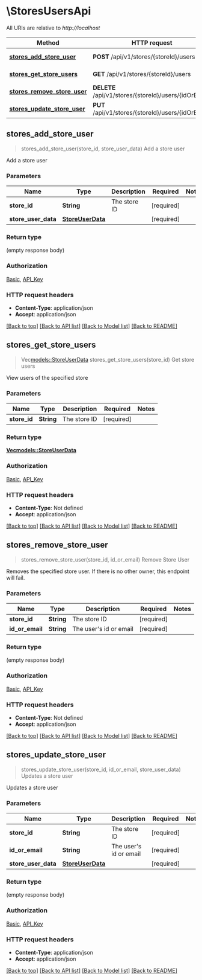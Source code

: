 # \StoresUsersApi

All URIs are relative to *http://localhost*

Method | HTTP request | Description
------------- | ------------- | -------------
[**stores_add_store_user**](StoresUsersApi.md#stores_add_store_user) | **POST** /api/v1/stores/{storeId}/users | Add a store user
[**stores_get_store_users**](StoresUsersApi.md#stores_get_store_users) | **GET** /api/v1/stores/{storeId}/users | Get store users
[**stores_remove_store_user**](StoresUsersApi.md#stores_remove_store_user) | **DELETE** /api/v1/stores/{storeId}/users/{idOrEmail} | Remove Store User
[**stores_update_store_user**](StoresUsersApi.md#stores_update_store_user) | **PUT** /api/v1/stores/{storeId}/users/{idOrEmail} | Updates a store user



## stores_add_store_user

> stores_add_store_user(store_id, store_user_data)
Add a store user

Add a store user

### Parameters


Name | Type | Description  | Required | Notes
------------- | ------------- | ------------- | ------------- | -------------
**store_id** | **String** | The store ID | [required] |
**store_user_data** | [**StoreUserData**](StoreUserData.md) |  | [required] |

### Return type

 (empty response body)

### Authorization

[Basic](../README.md#Basic), [API_Key](../README.md#API_Key)

### HTTP request headers

- **Content-Type**: application/json
- **Accept**: application/json

[[Back to top]](#) [[Back to API list]](../README.md#documentation-for-api-endpoints) [[Back to Model list]](../README.md#documentation-for-models) [[Back to README]](../README.md)


## stores_get_store_users

> Vec<models::StoreUserData> stores_get_store_users(store_id)
Get store users

View users of the specified store

### Parameters


Name | Type | Description  | Required | Notes
------------- | ------------- | ------------- | ------------- | -------------
**store_id** | **String** | The store ID | [required] |

### Return type

[**Vec<models::StoreUserData>**](StoreUserData.md)

### Authorization

[Basic](../README.md#Basic), [API_Key](../README.md#API_Key)

### HTTP request headers

- **Content-Type**: Not defined
- **Accept**: application/json

[[Back to top]](#) [[Back to API list]](../README.md#documentation-for-api-endpoints) [[Back to Model list]](../README.md#documentation-for-models) [[Back to README]](../README.md)


## stores_remove_store_user

> stores_remove_store_user(store_id, id_or_email)
Remove Store User

Removes the specified store user. If there is no other owner, this endpoint will fail.

### Parameters


Name | Type | Description  | Required | Notes
------------- | ------------- | ------------- | ------------- | -------------
**store_id** | **String** | The store ID | [required] |
**id_or_email** | **String** | The user's id or email | [required] |

### Return type

 (empty response body)

### Authorization

[Basic](../README.md#Basic), [API_Key](../README.md#API_Key)

### HTTP request headers

- **Content-Type**: Not defined
- **Accept**: application/json

[[Back to top]](#) [[Back to API list]](../README.md#documentation-for-api-endpoints) [[Back to Model list]](../README.md#documentation-for-models) [[Back to README]](../README.md)


## stores_update_store_user

> stores_update_store_user(store_id, id_or_email, store_user_data)
Updates a store user

Updates a store user

### Parameters


Name | Type | Description  | Required | Notes
------------- | ------------- | ------------- | ------------- | -------------
**store_id** | **String** | The store ID | [required] |
**id_or_email** | **String** | The user's id or email | [required] |
**store_user_data** | [**StoreUserData**](StoreUserData.md) |  | [required] |

### Return type

 (empty response body)

### Authorization

[Basic](../README.md#Basic), [API_Key](../README.md#API_Key)

### HTTP request headers

- **Content-Type**: application/json
- **Accept**: application/json

[[Back to top]](#) [[Back to API list]](../README.md#documentation-for-api-endpoints) [[Back to Model list]](../README.md#documentation-for-models) [[Back to README]](../README.md)

